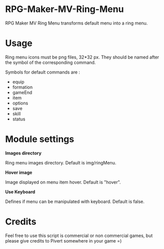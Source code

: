 # RPG-Maker-MV-Ring-Menu

RPG Maker MV Ring Menu transforms default menu into a ring menu.

# Usage

Ring menu icons must be png files, 32*32 px. They should be named after the symbol of the corresponding command.

Symbols for default commands are :
* equip
* formation
* gameEnd
* item
* options
* save
* skill
* status

# Module settings

__Images directory__

Ring menu images directory. Default is img/ringMenu.

__Hover image__

Image displayed on menu item hover. Default is "hover".

__Use Keyboard__

Defines if menu can be manipulated with keyboard. Default is false.

# Credits

Feel free to use this script is commercial or non commercial games, but please give credits to Pivert somewhere in your game =)